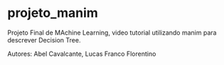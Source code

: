 # projeto_manim
Projeto Final de MAchine Learning, video tutorial utilizando manim para descrever Decision Tree.

Autores: Abel Cavalcante, Lucas Franco Florentino 
